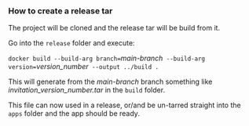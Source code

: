 ### How to create a release tar

The project will be cloned and the release tar will be build from it.

Go into the `release` folder and execute: 

`docker build --build-arg branch=`_main-branch_` --build-arg version=`_version_number_` --output ../build .`

This will generate from the _main-branch_ branch something like _invitation_version_number.tar_ in the `build` folder.

This file can now used in a release, or/and be un-tarred straight into the `apps` folder and the app should be ready.